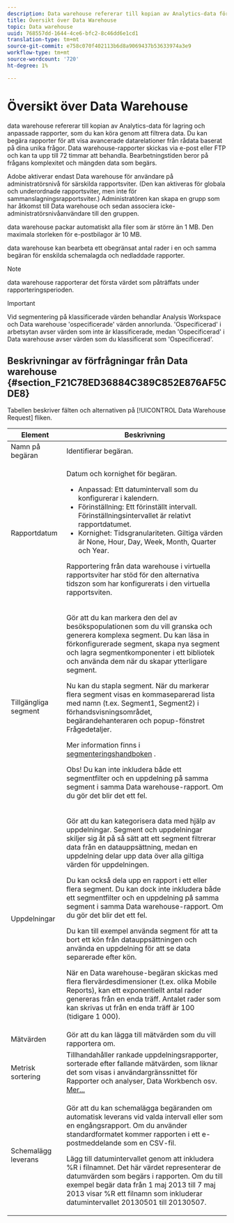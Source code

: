 ```yaml
---
description: Data warehouse refererar till kopian av Analytics-data för lagring och anpassade rapporter, som du kan köra genom att filtrera data. Du kan begära rapporter för att visa avancerade datarelationer från rådata baserat på dina unika frågor. Data warehouse-rapporter skickas via e-post eller FTP och kan ta upp till 72 timmar att behandla. Bearbetningstiden beror på frågans komplexitet och mängden data som begärs.
title: Översikt över Data Warehouse
topic: Data warehouse
uuid: 768557dd-1644-4ce6-bfc2-8c46dd6e1cd1
translation-type: tm+mt
source-git-commit: e758c070f402113b6d8a9069437b53633974a3e9
workflow-type: tm+mt
source-wordcount: '720'
ht-degree: 1%

---
```



# Översikt över Data Warehouse

data warehouse refererar till kopian av Analytics-data för lagring och anpassade rapporter, som du kan köra genom att filtrera data. Du kan begära rapporter för att visa avancerade datarelationer från rådata baserat på dina unika frågor. Data warehouse-rapporter skickas via e-post eller FTP och kan ta upp till 72 timmar att behandla. Bearbetningstiden beror på frågans komplexitet och mängden data som begärs.

Adobe aktiverar endast Data warehouse för användare på administratörsnivå för särskilda rapportsviter. (Den kan aktiveras för globala och underordnade rapportsviter, men inte för sammanslagningsrapportsviter.) Administratören kan skapa en grupp som har åtkomst till Data warehouse och sedan associera icke-administratörsnivåanvändare till den gruppen.

data warehouse packar automatiskt alla filer som är större än 1 MB. Den maximala storleken för e-postbilagor är 10 MB.

data warehouse kan bearbeta ett obegränsat antal rader i en och samma begäran för enskilda schemalagda och nedladdade rapporter.

>[!NOTE]
>
>data warehouse rapporterar det första värdet som påträffats under rapporteringsperioden.

>[!IMPORTANT]
>
>Vid segmentering på klassificerade värden behandlar Analysis Workspace och Data warehouse &#39;ospecificerade&#39; värden annorlunda. &#39;Ospecificerad&#39; i arbetsytan avser värden som inte är klassificerade, medan &#39;Ospecificerad&#39; i Data warehouse avser värden som du klassificerat som &#39;Ospecificerad&#39;.

## Beskrivningar av förfrågningar från Data warehouse {#section_F21C78ED36884C389C852E876AF5CDE8}

Tabellen beskriver fälten och alternativen på [!UICONTROL Data Warehouse Request] fliken.

<table id="table_7325A2466866460E8B0AF7D696152713"> 
 <thead> 
  <tr> 
   <th colname="col1" class="entry"> Element </th> 
   <th colname="col2" class="entry"> Beskrivning </th> 
  </tr> 
 </thead>
 <tbody> 
  <tr> 
   <td colname="col1"> <span class="wintitle"> Namn på begäran</span> </td> 
   <td colname="col2"> Identifierar begäran. </td> 
  </tr> 
  <tr> 
   <td colname="col1"> <span class="wintitle"> Rapportdatum</span> </td> 
   <td colname="col2"> <p>Datum och kornighet för begäran. </p> 
    <ul id="ul_C00F4529BD9E4113B517A61751B1DD5C"> 
     <li id="li_4D7C26812DF94ED7B64F985309541F46"> <span class="wintitle"> Anpassad</span>: Ett datumintervall som du konfigurerar i kalendern. </li> 
     <li id="li_2B272087006847148A936350D1B2D523"> <span class="wintitle"> Förinställning</span>: Ett förinställt intervall. Förinställningsintervallet är relativt rapportdatumet. </li> 
     <li id="li_745989965BB94D489FF7046587E13C42"> <span class="wintitle"> Kornighet</span>: Tidsgranulariteten. Giltiga värden är None, Hour, Day, Week, Month, Quarter och Year. </li> 
    </ul> <p>Rapportering från data warehouse i virtuella rapportsviter har stöd för den alternativa tidszon som har konfigurerats i den virtuella rapportsviten. </p> </td> 
  </tr> 
  <tr> 
   <td colname="col1"> <span class="wintitle"> Tillgängliga segment</span> </td> 
   <td colname="col2"> <p>Gör att du kan markera den del av besökspopulationen som du vill granska och generera komplexa segment. Du kan läsa in förkonfigurerade segment, skapa nya segment och lagra segmentkomponenter i ett bibliotek och använda dem när du skapar ytterligare segment. </p> <p>Nu kan du stapla segment. När du markerar flera segment visas en kommaseparerad lista med namn (t.ex. Segment1, Segment2) i förhandsvisningsområdet, begärandehanteraren och popup-fönstret Frågedetaljer. </p> <p>Mer information finns i <a href="/help/components/segmentation/seg-home.md"> segmenteringshandboken</a> . </p> <p>Obs!  Du kan inte inkludera både ett segmentfilter och en uppdelning på samma segment i samma Data warehouse-rapport. Om du gör det blir det ett fel. </p> </td> 
  </tr> 
  <tr> 
   <td colname="col1"> <span class="wintitle"> Uppdelningar</span> </td> 
   <td colname="col2"> <p>Gör att du kan kategorisera data med hjälp av uppdelningar. Segment och uppdelningar skiljer sig åt på så sätt att ett segment filtrerar data från en datauppsättning, medan en uppdelning delar upp data över alla giltiga värden för uppdelningen. </p> Du kan också dela upp en rapport i ett eller flera segment. Du kan dock inte inkludera både ett segmentfilter och en uppdelning på samma segment i samma Data warehouse-rapport. Om du gör det blir det ett fel. <p> Du kan till exempel använda segment för att ta bort ett kön från datauppsättningen och använda en uppdelning för att se data separerade efter kön. </p> <p>När en Data warehouse-begäran skickas med flera flervärdesdimensioner (t.ex. olika Mobile Reports), kan ett exponentiellt antal rader genereras från en enda träff. Antalet rader som kan skrivas ut från en enda träff är 100 (tidigare 1 000). </p> </td> 
  </tr> 
  <tr> 
   <td colname="col1"> <span class="wintitle"> Mätvärden</span> </td> 
   <td colname="col2">Gör att du kan lägga till mätvärden som du vill rapportera om. </td> 
  </tr> 
  <tr> 
   <td colname="col1"><span class="wintitle"> Metrisk sortering</span> </td> 
   <td colname="col2">Tillhandahåller rankade uppdelningsrapporter, sorterade efter fallande mätvärden, som liknar det som visas i användargränssnittet för Rapporter och analyser, Data Workbench osv. <a href="/help/export/data-warehouse/sorting-by-metric.md"  > Mer...</a> </td> 
  </tr> 
  <tr> 
   <td colname="col1"> <span class="wintitle"> Schemalägg leverans</span> </td> 
   <td colname="col2"> <p>Gör att du kan schemalägga begäranden om automatisk leverans vid valda intervall eller som en engångsrapport. Om du använder standardformatet kommer rapporten i ett e-postmeddelande som en CSV-fil. </p> <p>Lägg till datumintervallet genom att inkludera <span class="filepath"> %R</span> i filnamnet. Det här värdet representerar de datumvärden som begärs i rapporten. Om du till exempel begär data från 1 maj 2013 till 7 maj 2013 visar <span class="filepath"> %R</span> ett filnamn som inkluderar datumintervallet 20130501 till 20130507. </p> </td> 
  </tr> 
 </tbody> 
</table>

